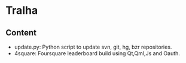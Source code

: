Tralha
======

Content
-------

* update.py: Python script to update svn, git, hg, bzr repositories.
* 4square: Foursquare leaderboard build using Qt,Qml,Js and Oauth.
